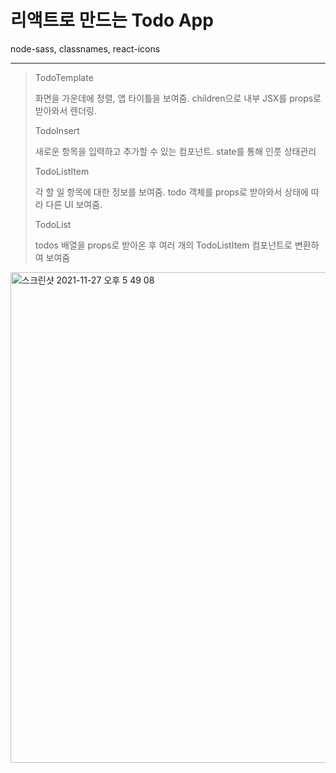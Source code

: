# 리액트로 만드는 Todo App

node-sass, classnames, react-icons

---

> TodoTemplate
>
> 화면을 가운데에 정렬, 앱 타이틀을 보여줌. children으로 내부 JSX를 props로 받아와서 렌더링.
>
> TodoInsert
>
> 새로운 항목을 입력하고 추가할 수 있는 컴포넌트. state를 통해 인풋 상태관리
>
> TodoListItem
>
> 각 할 일 항목에 대한 정보를 보여줌. todo 객체를 props로 받아와서 상태에 따라 다른 UI 보여줌.
>
> TodoList
>
> todos 배열을 props로 받아온 후 여러 개의 TodoListItem 컴포넌트로 변환하여 보여줌

<img width="785" alt="스크린샷 2021-11-27 오후 5 49 08" src="https://user-images.githubusercontent.com/34928445/143674849-8e3c3f0c-8bd0-4ce9-aaa8-a70682eb64f9.png">
